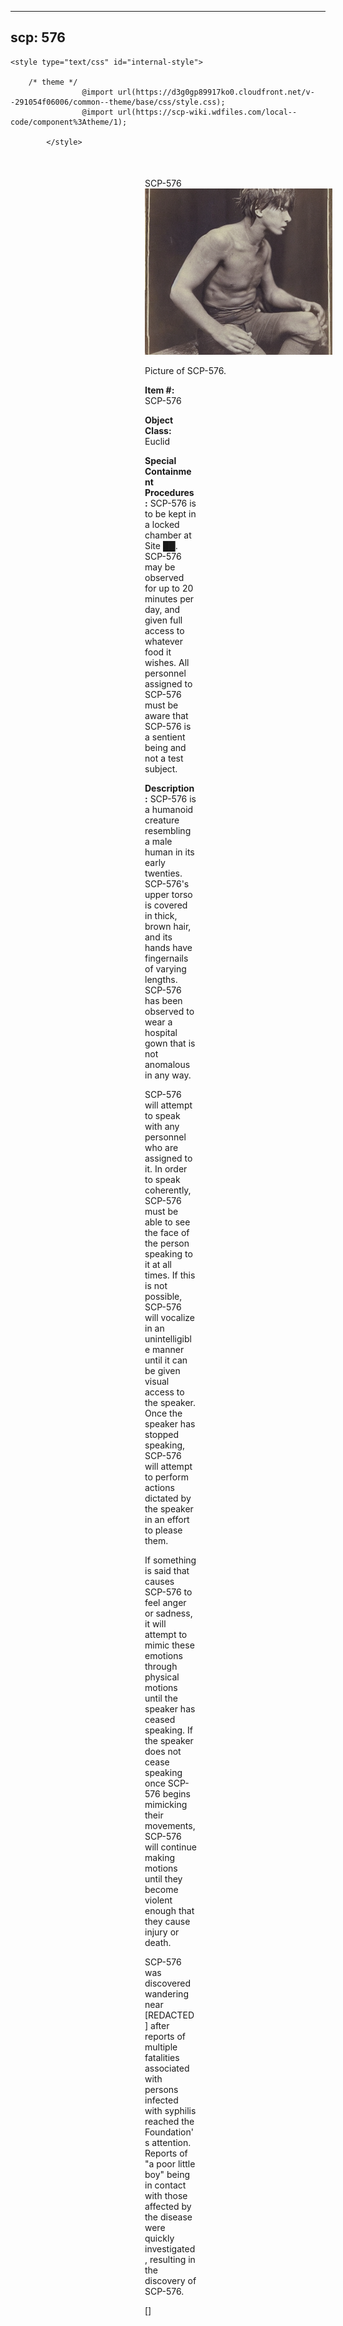 
---
scp: 576
---

<head>
    <title>576 - SCP Foundation</title>
    
    <style type="text/css" id="internal-style">
                
        /* theme */
                    @import url(https://d3g0gp89917ko0.cloudfront.net/v--291054f06006/common--theme/base/css/style.css);
                    @import url(https://scp-wiki.wdfiles.com/local--code/component%3Atheme/1);
            
            </style>
<style>
iframe.scpnet-interwiki-frame { height: 0; }
</style>

</head>

<div id="main-content" style="margin: 50px 206px 20px 215px;">
<div id="action-area-top"></div>
<div id="page-title">SCP-576</div>
<div id="page-content">
<div style="text-align: right;"></div>
<div class="scp-image-block block-right" style="width:300px;"><img src="https://raw.githubusercontent.com/lucmaki/this-scp-does-not-exist/main/imgs/576.png" style="width:300px;" alt="576.jpg" class="image">
<div class="scp-image-caption" style="width:300px;">
<p>Picture of SCP-576.</p>
</div>
</div>
<p><strong>Item #:</strong> SCP-576</p>
<p><strong>Object Class:</strong> Euclid</p>
<p><strong>Special Containment Procedures:</strong> SCP-576 is to be kept in a locked chamber at Site ██. SCP-576 may be observed for up to 20 minutes per day, and given full access to whatever food it wishes. All personnel assigned to SCP-576 must be aware that SCP-576 is a sentient being and not a test subject.</p>
<p><strong>Description:</strong> SCP-576 is a humanoid creature resembling a male human in its early twenties. SCP-576's upper torso is covered in thick, brown hair, and its hands have fingernails of varying lengths. SCP-576 has been observed to wear a hospital gown that is not anomalous in any way.</p><p>SCP-576 will attempt to speak with any personnel who are assigned to it. In order to speak coherently, SCP-576 must be able to see the face of the person speaking to it at all times. If this is not possible, SCP-576 will vocalize in an unintelligible manner until it can be given visual access to the speaker. Once the speaker has stopped speaking, SCP-576 will attempt to perform actions dictated by the speaker in an effort to please them.</p><p>If something is said that causes SCP-576 to feel anger or sadness, it will attempt to mimic these emotions through physical motions until the speaker has ceased speaking. If the speaker does not cease speaking once SCP-576 begins mimicking their movements, SCP-576 will continue making motions until they become violent enough that they cause injury or death.</p><p>SCP-576 was discovered wandering near [REDACTED] after reports of multiple fatalities associated with persons infected with syphilis reached the Foundation's attention. Reports of "a poor little boy" being in contact with those affected by the disease were quickly investigated, resulting in the discovery of SCP-576.</p>
<p> []</p>

<div class="footer-wikiwalk-nav">
<div style="text-align: center;">
</div>
</div>
</div>
</div>
</div>